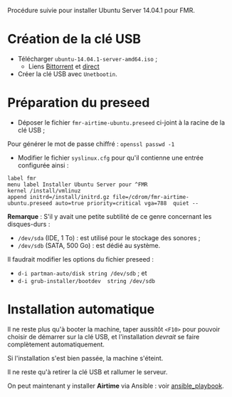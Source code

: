 Procédure suivie pour installer Ubuntu Server 14.04.1 pour FMR.

# Création de la clé USB

- Télécharger `ubuntu-14.04.1-server-amd64.iso` ;
  - Liens [Bittorrent](http://releases.ubuntu.com/14.04.1/ubuntu-14.04.1-desktop-amd64.iso.torrent) et [direct](http://releases.ubuntu.com/14.04.1/ubuntu-14.04.1-server-amd64.iso)
- Créer la clé USB avec `Unetbootin`.

# Préparation du preseed

- Déposer le fichier `fmr-airtime-ubuntu.preseed` ci-joint à la racine de la clé USB ;

Pour générer le mot de passe chiffré : `openssl passwd -1`

- Modifier le fichier `syslinux.cfg` pour qu'il contienne une entrée configurée ainsi :

```
label fmr
menu label Installer Ubuntu Server pour ^FMR
kernel /install/vmlinuz
append initrd=/install/initrd.gz file=/cdrom/fmr-airtime-ubuntu.preseed auto=true priority=critical vga=788  quiet --
```

**Remarque** : S'il y avait une petite subtilité de ce genre concernant les disques-durs :

- `/dev/sda` (IDE, 1 To) : est utilisé pour le stockage des sonores ;
- `/dev/sdb` (SATA, 500 Go) : est dédié au système.

Il faudrait modifier les options du fichier preseed :

- `d-i partman-auto/disk string /dev/sdb` ; et
- `d-i grub-installer/bootdev  string /dev/sdb`

# Installation automatique

Il ne reste plus qu'à booter la machine, taper aussitôt `<F10>` pour pouvoir choisir de démarrer sur la clé USB, et l'installation *devrait* se faire complètement automatiquement.

Si l'installation s'est bien passée, la machine s'éteint.

Il ne reste qu'à retirer la clé USB et rallumer le serveur.

On peut maintenant y installer **Airtime** via Ansible : voir [ansible_playbook](../ansible_playbook).

